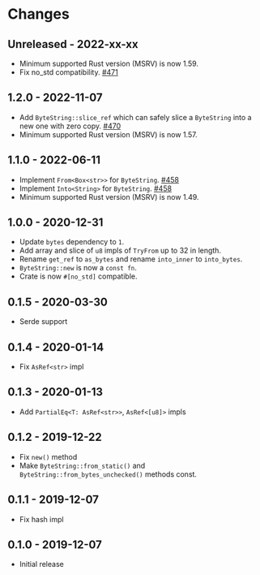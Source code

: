 # Changes

## Unreleased - 2022-xx-xx
- Minimum supported Rust version (MSRV) is now 1.59.
- Fix no_std compatibility. [#471]

[#471]: https://github.com/actix/actix-net/pull/471


## 1.2.0 - 2022-11-07
- Add `ByteString::slice_ref` which can safely slice a `ByteString` into a new one with zero copy. [#470]
- Minimum supported Rust version (MSRV) is now 1.57.

[#470]: https://github.com/actix/actix-net/pull/470


## 1.1.0 - 2022-06-11
- Implement `From<Box<str>>` for `ByteString`. [#458]
- Implement `Into<String>` for `ByteString`. [#458]
- Minimum supported Rust version (MSRV) is now 1.49.

[#458]: https://github.com/actix/actix-net/pull/458


## 1.0.0 - 2020-12-31
- Update `bytes` dependency to `1`.
- Add array and slice of `u8` impls of `TryFrom` up to 32 in length.
- Rename `get_ref` to `as_bytes` and rename `into_inner` to `into_bytes`.
- `ByteString::new` is now a `const fn`.
- Crate is now `#[no_std]` compatible.


## 0.1.5 - 2020-03-30
- Serde support


## 0.1.4 - 2020-01-14
- Fix `AsRef<str>` impl


## 0.1.3 - 2020-01-13
- Add `PartialEq<T: AsRef<str>>`, `AsRef<[u8]>` impls


## 0.1.2 - 2019-12-22
- Fix `new()` method
- Make `ByteString::from_static()` and `ByteString::from_bytes_unchecked()` methods const.


## 0.1.1 - 2019-12-07
- Fix hash impl


## 0.1.0 - 2019-12-07
- Initial release
